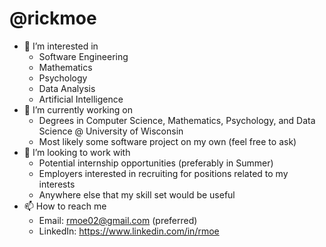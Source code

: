 @rickmoe
===============================================================================================
- 👀 I’m interested in
    - Software Engineering
    - Mathematics
    - Psychology
    - Data Analysis
    - Artificial Intelligence
- 🌱 I’m currently working on
    - Degrees in Computer Science, Mathematics, Psychology, and Data Science @ University of Wisconsin
    - Most likely some software project on my own (feel free to ask)
- 💞️ I’m looking to work with
    - Potential internship opportunities (preferably in Summer)
    - Employers interested in recruiting for positions related to my interests
    - Anywhere else that my skill set would be useful
- 📫 How to reach me
    - Email: rmoe02@gmail.com (preferred)
    - LinkedIn: https://www.linkedin.com/in/rmoe
